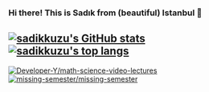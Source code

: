 ### Hi there! This is Sadık from (beautiful) Istanbul 👋

[![sadikkuzu's GitHub stats](https://github-readme-stats.vercel.app/api?username=sadikkuzu&show_icons=true&theme=dark&hide=stars&hide_title=true)](https://github.com/sadikkuzu)
[![sadikkuzu's top langs](https://github-readme-stats.vercel.app/api/top-langs/?username=sadikkuzu&langs_count=6&layout=compact&theme=dark&hide_title=true)](https://github.com/sadikkuzu)
---

[![Developer-Y/math-science-video-lectures](https://github-readme-stats.vercel.app/api/pin/?username=Developer-Y&repo=math-science-video-lectures&show_owner=true&layout=compact&theme=dark)](https://github.com/Developer-Y/math-science-video-lectures) 
[![missing-semester/missing-semester](https://github-readme-stats.vercel.app/api/pin/?username=missing-semester&repo=missing-semester&show_owner=true&layout=compact&theme=dark)](https://github.com/missing-semester/missing-semester)

<!--
**sadikkuzu/sadikkuzu** is a ✨ _special_ ✨ repository because its `README.md` (this file) appears on your GitHub profile.

Here are some ideas to get you started:

- 🔭 I’m currently working on ...
- 🌱 I’m currently learning ...
- 👯 I’m looking to collaborate on ...
- 🤔 I’m looking for help with ...
- 💬 Ask me about ...
- 📫 How to reach me: ...
- 😄 Pronouns: ...
- ⚡ Fun fact: ...
-->
